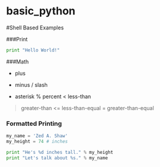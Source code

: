 # basic_python


#Shell Based Examples

###Print
```python
print "Hello World!"
```

###Math
+ plus
- minus
/ slash
* asterisk
% percent
< less-than
> greater-than
<= less-than-equal
>= greater-than-equal


### Formatted Printing
```python
my_name = 'Zed A. Shaw'
my_height = 74 # inches

print "He's %d inches tall." % my_height
print "Let's talk about %s." % my_name
```



